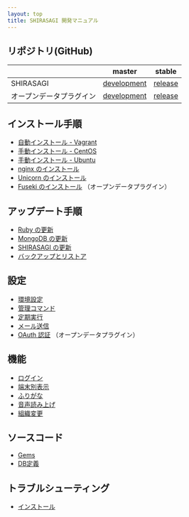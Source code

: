 ```yaml
---
layout: top
title: SHIRASAGI 開発マニュアル
---
```


## リポジトリ(GitHub)

| | master | stable |
|---|---|---|
| SHIRASAGI | [development](https://github.com/shirasagi/shirasagi) | [release](https://github.com/shirasagi/shirasagi/tree/stable) |
| オープンデータプラグイン | [development](https://github.com/shirasagi/opendata) | [release](https://github.com/shirasagi/opendata/tree/stable) |

## インストール手順

- [自動インストール - Vagrant](installation/vagrant.html)
- [手動インストール - CentOS](installation/manual.html)
- [手動インストール - Ubuntu](installation/ubuntu.html)
- [nginx のインストール](installation/nginx.html)
- [Unicorn のインストール](installation/unicorn.html)
- [Fuseki のインストール](installation/fuseki.html) （オープンデータプラグイン）

## アップデート手順

- [Ruby の更新](updation/ruby.html)
- [MongoDB の更新](updation/mongodb.html)
- [SHIRASAGI の更新](updation/manual.html)
- [バックアップとリストア](updation/backup.html)

## 設定

- [環境設定](settings/env.html)
- [管理コマンド](settings/cmd.html)
- [定期実行](settings/cron.html)
- [メール送信](settings/mail.html)
- [OAuth 認証](settings/oauth.html) （オープンデータプラグイン）

## 機能

- [ログイン](features/login.html)
- [端末別表示](features/cms/mobile.html)
- [ふりがな](features/kana.html)
- [音声読み上げ](features/voice.html)
- [組織変更](features/chorg.html)

## ソースコード

- [Gems](source_codes/gems.html)
- [DB定義](source_codes/db.html)

## トラブルシューティング

- [インストール](trouble-shootings/installation.html)
